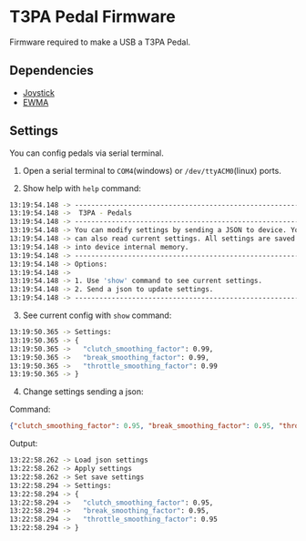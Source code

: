 # T3PA Pedal Firmware

Firmware required to make a USB a T3PA Pedal. 


## Dependencies
- [Joystick](https://github.com/gmarty2000-ARDUINO/arduino-JOYSTICK)
- [EWMA](https://github.com/jonnieZG/EWMA)

## Settings

You can config pedals via serial terminal.


1. Open a serial terminal to `COM4`(windows) or `/dev/ttyACM0`(linux) ports.

2. Show help with `help` command:

  ```bash
  13:19:54.148 -> -----------------------------------------------------------
  13:19:54.148 ->  T3PA - Pedals
  13:19:54.148 -> -----------------------------------------------------------
  13:19:54.148 -> You can modify settings by sending a JSON to device. You
  13:19:54.148 -> can also read current settings. All settings are saved
  13:19:54.148 -> into device internal memory.
  13:19:54.148 -> -----------------------------------------------------------
  13:19:54.148 -> Options:
  13:19:54.148 -> 
  13:19:54.148 -> 1. Use 'show' command to see current settings.
  13:19:54.148 -> 2. Send a json to update settings.
  13:19:54.148 -> -----------------------------------------------------------
  ```

3. See current config with `show` command:

  ```bash
  13:19:50.365 -> Settings:
  13:19:50.365 -> {
  13:19:50.365 ->   "clutch_smoothing_factor": 0.99,
  13:19:50.365 ->   "break_smoothing_factor": 0.99,
  13:19:50.365 ->   "throttle_smoothing_factor": 0.99
  13:19:50.365 -> }
  ```


4. Change settings sending a json:

Command:
  ```json
  {"clutch_smoothing_factor": 0.95, "break_smoothing_factor": 0.95, "throttle_smoothing_factor": 0.95}
  ```

Output:

  ```bash
  13:22:58.262 -> Load json settings
  13:22:58.262 -> Apply settings
  13:22:58.262 -> Set save settings
  13:22:58.294 -> Settings:
  13:22:58.294 -> {
  13:22:58.294 ->   "clutch_smoothing_factor": 0.95,
  13:22:58.294 ->   "break_smoothing_factor": 0.95,
  13:22:58.294 ->   "throttle_smoothing_factor": 0.95
  13:22:58.294 -> }
  ```

